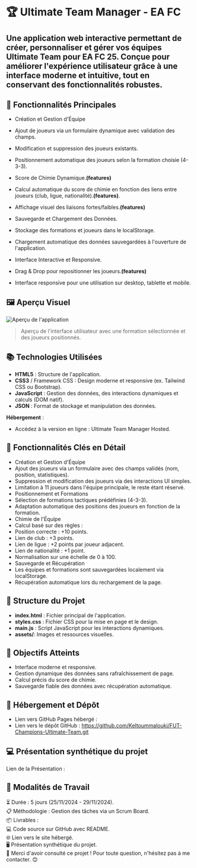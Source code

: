 # 🏆 Ultimate Team Manager - EA FC <br>
Une application web interactive permettant de créer, personnaliser et gérer vos équipes Ultimate Team pour EA FC 25. Conçue pour améliorer l'expérience utilisateur grâce à une interface moderne et intuitive, tout en conservant des fonctionnalités robustes.<br>
---
##  🚀 Fonctionnalités Principales <br>
- Création et Gestion d'Équipe <br>

- Ajout de joueurs via un formulaire dynamique avec validation des champs.<br>
- Modification et suppression des joueurs existants.<br>
- Positionnement automatique des joueurs selon la formation choisie (4-3-3).<br>
- Score de Chimie Dynamique.**(features)**<br>

- Calcul automatique du score de chimie en fonction des liens entre joueurs (club, ligue, nationalité).**(features)**.<br>
- Affichage visuel des liaisons fortes/faibles.**(features)**<br>
- Sauvegarde et Chargement des Données.<br>

- Stockage des formations et joueurs dans le localStorage.<br>
- Chargement automatique des données sauvegardées à l'ouverture de l'application.<br>
- Interface Interactive et Responsive.<br>

- Drag & Drop pour repositionner les joueurs.**(features)**<br>
- Interface responsive pour une utilisation sur desktop, tablette et mobile.<br>
## 🖼️ Aperçu Visuel<br>

![Aperçu de l'application](./assets/app-preview.png)  
> Aperçu de l'interface utilisateur avec une formation sélectionnée et des joueurs positionnés.

##  📚 Technologies Utilisées<br>
- **HTML5** : Structure de l'application.<br>
- **CSS3** / Framework CSS : Design moderne et responsive (ex. Tailwind CSS ou Bootstrap).<br>
- **JavaScript** : Gestion des données, des interactions dynamiques et calculs (DOM natif).<br>
- **JSON** : Format de stockage et manipulation des données.<br>

**Hébergement** :<br>
- Accédez à la version en ligne : Ultimate Team Manager Hosted.<br>

## 🔑 Fonctionnalités Clés en Détail<br>
- Création et Gestion d'Équipe<br>
- Ajout des joueurs via un formulaire avec des champs validés (nom, position, statistiques).<br>
- Suppression et modification des joueurs via des interactions UI simples.<br>
- Limitation à 11 joueurs dans l'équipe principale, le reste étant réservé.<br>
- Positionnement et Formations<br>
- Sélection de formations tactiques prédéfinies (4-3-3).<br>
- Adaptation automatique des positions des joueurs en fonction de la formation.<br>
- Chimie de l'Équipe<br>
- Calcul basé sur des règles :<br>
- Position correcte : +10 points.<br>
- Lien de club : +3 points.<br>
- Lien de ligue : +2 points par joueur adjacent.<br>
- Lien de nationalité : +1 point.<br>
- Normalisation sur une échelle de 0 à 100.<br>
- Sauvegarde et Récupération<br>
- Les équipes et formations sont sauvegardées localement via localStorage.<br>
- Récupération automatique lors du rechargement de la page.<br>
## 📂 Structure du Projet<br>
- **index.html** : Fichier principal de l'application.<br>
- **styles.css** : Fichier CSS pour la mise en page et le design.<br>
- **main.js** : Script JavaScript pour les interactions dynamiques.<br>
- **assets/**: Images et ressources visuelles.<br>
## 🎯 Objectifs Atteints<br>
- Interface moderne et responsive.<br>
- Gestion dynamique des données sans rafraîchissement de page.<br>
- Calcul précis du score de chimie.<br>
- Sauvegarde fiable des données avec récupération automatique.<br>
## 📌 Hébergement et Dépôt<br>
- Lien vers GitHub Pages hébergé : <br>
- Lien vers le dépôt GitHub : https://github.com/Keltoummalouki/FUT-Champions-Ultimate-Team.git<br>
## 💻 Présentation synthétique du projet<br>
Lien de la Présentation : <br>
## 👥 Modalités de Travail<br>
⏳ Durée : 5 jours (25/11/2024 - 29/11/2024).<br>
📋 Méthodologie : Gestion des tâches via un Scrum Board.<br>
📦 Livrables :<br>
💻 Code source sur GitHub avec README.<br>
🌐 Lien vers le site hébergé.<br>
🖥️ Présentation synthétique du projet.<br>
🎉 Merci d'avoir consulté ce projet ! Pour toute question, n'hésitez pas à me contacter. 😊
